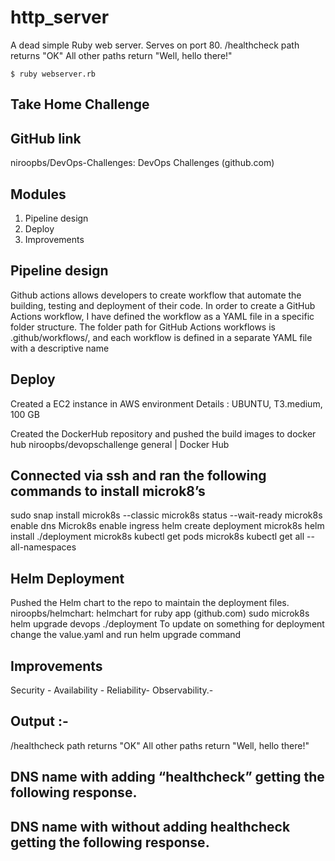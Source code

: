 # http_server
A dead simple Ruby web server.
Serves on port 80.
/healthcheck path returns "OK"
All other paths return "Well, hello there!"

`$ ruby webserver.rb`


## Take Home Challenge

## GitHub link
niroopbs/DevOps-Challenges: DevOps Challenges (github.com)

## Modules 
1. Pipeline design 
2. Deploy 
3. Improvements 

## Pipeline design 
Github actions allows developers to create workflow that automate the building, testing and deployment of their code. In order to create a GitHub Actions workflow, I have defined the workflow as a YAML file in a specific folder structure. The folder path for GitHub Actions workflows is .github/workflows/, and each workflow is defined in a separate YAML file with a descriptive name




## Deploy 
Created a EC2 instance in AWS environment 
 Details  : UBUNTU, T3.medium, 100 GB

Created the DockerHub repository and pushed the build images to docker hub
niroopbs/devopschallenge general | Docker Hub




## Connected via ssh and ran the following commands to install microk8’s

sudo snap install microk8s --classic
microk8s status --wait-ready
microk8s enable dns
Microk8s enable ingress
helm create deployment
microk8s helm install ./deployment
microk8s kubectl get pods
microk8s kubectl get all --all-namespaces 

## Helm Deployment
Pushed the Helm chart to the repo to maintain the deployment files. 
niroopbs/helmchart: helmchart for ruby app (github.com)
 sudo microk8s helm upgrade devops ./deployment
To update on something for deployment change the value.yaml and run helm upgrade command 

 ## Improvements 
Security -
Availability - 
Reliability- 
Observability.-



## Output :-

/healthcheck path returns "OK"
All other paths return "Well, hello there!"

## DNS name with adding “healthcheck” getting the following response. 


## DNS name with without adding healthcheck getting the following response. 




